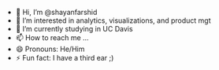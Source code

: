 - 👋 Hi, I’m @shayanfarshid
- 👀 I’m interested in analytics, visualizations, and product mgt
- 🌱 I’m currently studying in UC Davis
- 📫 How to reach me ...
- 😄 Pronouns: He/Him
- ⚡ Fun fact: I have a third ear ;)

<!---
shayanfarshid/shayanfarshid is a ✨ special ✨ repository because its `README.md` (this file) appears on your GitHub profile.
You can click the Preview link to take a look at your changes.
--->
